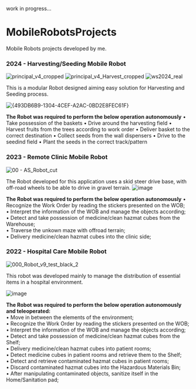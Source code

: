 work in progress...  
# MobileRobotsProjects
Mobile Robots projects developed by me.

### 2024 - Harvesting/Seeding Mobile Robot
![principal_v4_cropped](https://github.com/user-attachments/assets/4ca7ee92-a146-418c-8317-57684b56158c) ![principal_v4_Harvest_cropped](https://github.com/user-attachments/assets/93012442-1183-4c41-9200-0c017954f1a2)
![ws2024_real](https://github.com/user-attachments/assets/c399070f-4f0a-4e56-b260-95aaa3ec6fc0)


This is a modular Robot designed aiming easy solution for Harvesting and Seeding process.

![{493DB6B9-1304-4CEF-A2AC-0BD2E8FEC61F}](https://github.com/user-attachments/assets/8300690a-7da7-4a69-bc08-c17880ab1558)

**The Robot was required to perform the below operation autonomously**
•	Take possession of the baskets
•	Drive around the harvesting field
•	Harvest fruits from the trees according to work order
•	Deliver basket to the correct destination
•	Collect seeds from the wall dispensers
•	Drive to the seedind field
•	Plant the seeds in the correct track/pattern


### 2023 - Remote Clinic Mobile Robot
![00 - AS_Robot_cut](https://github.com/user-attachments/assets/cda4ac84-ab81-4e49-ac58-d2e898fcb194)

The Robot developed for this application uses a skid steer drive base, with off-road wheels to be able to drive in gravel terrain.
![image](https://github.com/user-attachments/assets/090d85b5-49a0-44b5-819f-c1250d8c048f)

**The Robot was required to perform the below operation autonomously**
•	Recognize the Work Order by reading the stickers presented on the WOB;  
•	Interpret the information of the WOB and manage the objects according;  
•	Detect and take possession of medicine/clean hazmat cubes from the Warehouse;  
•	Traverse the unkown maze with offroad terrain;  
•	Delivery medicine/clean hazmat cubes into the clinic side;  

### 2022 - Hospital Care Mobile Robot
![000_Robot_v9_test_black_2](https://github.com/user-attachments/assets/5a99e9f2-f0ce-46fa-986e-42c17d45b3d7)

This robot was developed mainly to manage the distribution of essential items in a hospital environment.

![image](https://github.com/user-attachments/assets/f995153b-f60d-4136-a1e8-f02f0c361218)

**The Robot was required to perform the below operation autonomously and teleoperated:**  
•	Move in between the elements of the environment;  
•	Recognize the Work Order by reading the stickers presented on the WOB;  
•	Interpret the information of the WOB and manage the objects according;  
•	Detect and take possession of medicine/clean hazmat cubes from the Shelf;  
•	Delivery medicine/clean hazmat cubes into patient rooms;  
•	Detect medicine cubes in patient rooms and retrieve them to the Shelf;  
•	Detect and retrieve contaminated hazmat cubes in patient rooms;  
•	Discard contaminated hazmat cubes into the Hazardous Materials Bin;  
•	After manipulating contaminated objects, sanitize itself in the Home/Sanitation pad;  
